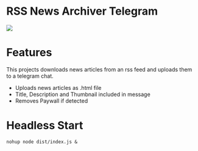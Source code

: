 # RSS News Archiver Telegram
<img src="https://github.com/user-attachments/assets/be131d8f-4c05-49d9-b878-fcb8cb4ca8e6" />

# Features
This projects downloads news articles from an rss feed and uploads them to a telegram chat.
* Uploads news articles as .html file
* Title, Description and Thumbnail included in message
* Removes Paywall if detected

# Headless Start
```nohup node dist/index.js &```
